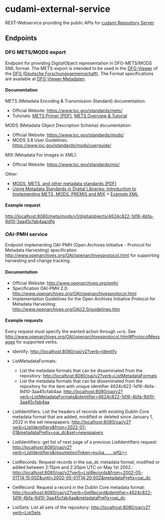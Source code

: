 # cudami-external-service

REST-Webservice providing the public APIs for [cudami Repository Server](https://github.com/dbmdz/cudami/tree/main/dc-cudami-server)

## Endpoints

### DFG METS/MODS export

Endpoint for providing DigitalObject representation in DFG-METS/MODS XML format.
The METS-export is intended to be used in the [DFG-Viewer](https://dfg-viewer.de/) of the [DFG (Deutsche Forschungsgemeinschaft)](https://www.dfg.de/).
The Format specifications are available at [DFG-Viewer Metadaten](https://dfg-viewer.de/metadaten).

#### Documentation

METS (Metadata Encoding & Transmission Standard) documentation:

* Official Website: <https://www.loc.gov/standards/mets/>
* Tutorials: [METS Primer (PDF)](https://www.loc.gov/standards/mets/METSPrimer.pdf), [METS Overview & Tutorial](https://www.loc.gov/standards/mets/METSOverview.v3_en.html)

MODS (Metadata Object Description Schema) documentation:

* Official Website: <https://www.loc.gov/standards/mods/>
* MODS 3.8 User Guidelines: <https://www.loc.gov/standards/mods/userguide/>

MIX (Metadata For Images in XML):

* Official Website: <https://www.loc.gov/standards/mix/>

Other:

* [MODS, METS, and other metadata standards (PDF)](https://bibliotecas.uaslp.mx/autoridades/sem_internacional/talleres/Taller4/Mexico-3-modsmets.pdf)
* [Using Metadata Standards in Digital Libraries:
Introduction to Implementing METS, MODS, PREMIS and MIX](https://www.loc.gov/standards/mods//presentations/intro-diglibstandards-ala07/) + [Example XML](https://www.loc.gov/standards/premis/louis.xml)

#### Example request

<http://localhost:8080/mets/mods/v1/digitalobjects/4624c822-1d16-4bfa-9d10-3aa45cfab4aa/dfg>

### OAI-PMH service

Endpoint implementing OAI-PMH (Open Archives Initiative - Protocol for Metadata Harvesting) specification <http://www.openarchives.org/OAI/openarchivesprotocol.html> for supporting harvesting and change tracking.

#### Documentation

* Official Website: <http://www.openarchives.org/pmh/>
* Specification OAI-PMH 2.0: <http://www.openarchives.org/OAI/openarchivesprotocol.html>
* Implementation Guidelines for the Open Archives Initiative Protocol for Metadata Harvesting: <http://www.openarchives.org/OAI/2.0/guidelines.htm>

#### Example requests

Every request must specify the wanted action through `verb`. See <http://www.openarchives.org/OAI/openarchivesprotocol.html#ProtocolMessages> for supported verbs.

* Identify: <http://localhost:8080/oai/v2?verb=Identify>
* ListMetadataFormats:

    * List the metadata formats that can be disseminated from the repository: <http://localhost:8080/oai/v2?verb=ListMetadataFormats>
    * List the metadata formats that can be disseminated from the repository for the item with unique identifier 4624c822-1d16-4bfa-9d10-3aa45cfab4aa: <http://localhost:8080/oai/v2?verb=ListMetadataFormats&identifier=4624c822-1d16-4bfa-9d10-3aa45cfab4aa>

* ListIdentifiers: List the headers of records with existing Dublin Core metadata format that are added, modified or deleted since January 1, 2022 in the set newspapers: <http://localhost:8080/oai/v2?verb=ListIdentifiers&from=2022-01-01&metadataPrefix=oai_dc&set=newspapers>
* ListIdentifiers: get list of next page of a previous ListIdentifiers request: <http://localhost:8080/oai/v2?verb=ListIdentifiers&resumptionToken=eyJsa.......wfQ==>
* ListRecords: Request records in the oai_dc metadata format, modified or added between 2:15pm and 2:20pm UTC on May 1st 2002.: <http://localhost:8080/oai/v2?verb=ListRecords&from=2002-05-01T14:15:00Z&until=2002-05-01T14:20:00Z&metadataPrefix=oai_dc>
* GetRecord: Request a record in the Dublin Core metadata format:  <http://localhost:8080/oai/v2?verb=GetRecord&identifier=4624c822-1d16-4bfa-9d10-3aa45cfab4aa&metadataPrefix=oai_dc>
* ListSets: List all sets of the repository: <http://localhost:8080/oai/v2?verb=ListSets>
